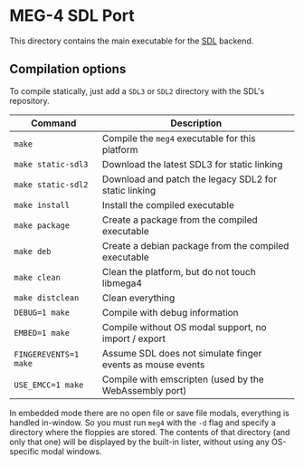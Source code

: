 MEG-4 SDL Port
==============

This directory contains the main executable for the [SDL](https://libsdl.org) backend.

Compilation options
-------------------

To compile statically, just add a `SDL3` or `SDL2` directory with the SDL's repository.

| Command               | Description                                                |
|-----------------------|------------------------------------------------------------|
| `make`                | Compile the `meg4` executable for this platform            |
| `make static-sdl3`    | Download the latest SDL3 for static linking                |
| `make static-sdl2`    | Download and patch the legacy SDL2 for static linking      |
| `make install`        | Install the compiled executable                            |
| `make package`        | Create a package from the compiled executable              |
| `make deb`            | Create a debian package from the compiled executable       |
| `make clean`          | Clean the platform, but do not touch libmega4              |
| `make distclean`      | Clean everything                                           |
| `DEBUG=1 make`        | Compile with debug information                             |
| `EMBED=1 make`        | Compile without OS modal support, no import / export       |
| `FINGEREVENTS=1 make` | Assume SDL does not simulate finger events as mouse events |
| `USE_EMCC=1 make`     | Compile with emscripten (used by the WebAssembly port)     |

In embedded mode there are no open file or save file modals, everything is handled in-window. So you must run `meg4` with
the `-d` flag and specify a directory where the floppies are stored. The contents of that directory (and only that one) will
be displayed by the built-in lister, without using any OS-specific modal windows.
